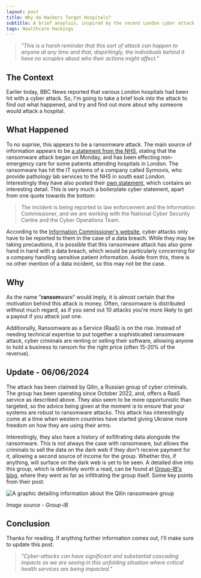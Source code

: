 ```yaml
---
layout: post
title: Why do Hackers Target Hospitals?
subtitle: A brief anaylsis, inspired by the recent London cyber attack
tags: Healthcare Hackings
---
```

> *"This is a harsh reminder that this sort of attack can happen to anyone at any time and that, dispiritingly, the individuals behind it have no scruples about who their actions might affect."*

## The Context
Earlier today, BBC News reported that various London hospitals had been hit with a cyber attack. So, I'm going to take a brief look into the attack to find out what happened, and try and find out more about why someone would attack a hospital.

## What Happened
To no suprise, this appears to be a ransomware attack. The main source of information appears to be [a statement from the NHS](https://www.england.nhs.uk/london/2024/06/04/nhs-london-statement-on-synnovis-ransomware-cyber-attack/), stating that the ransomware attack began on Monday, and has been effecting non-emergency care for some patients attending hospitals in London. The ransomware has hit the IT systems of a company called Synnovis, who provide pathology lab services to the NHS in south east London. Interestingly they have also posted their [own statement](https://www.synnovis.co.uk/news-and-press/synnovis-cyberattack), which contains an interesting detail. This is very much a boilerplate cyber statement, apart from one quote towards the bottom:

> The incident is being reported to law enforcement and the Information Commissioner, and we are working with the National Cyber Security Centre and the Cyber Operations Team.

According to the [Information Commissioner's website](https://ico.org.uk/media/for-organisations/documents/2614816/responding-to-a-cybersecurity-incident.pdf), cyber attacks only have to be reported to them in the case of a data breach. While they may be taking precautions, it is possible that this ransomware attack has also gone hand in hand with a data breach, which would be particularly concerning for a company handling sensitive patient information. Aside from this, there is no other mention of a data incident, so this may not be the case.

## Why
As the name "**ransom**ware" would imply, it is almost certain that the motivation behind this attack is money. Often, ransomware is distributed without much regard, as if you send out 10 attacks you're more likely to get a payout if you attack just one.

Additionally, Ransomware as a Service (RaaS) is on the rise. Instead of needing technical expertise to put together a sophisticated ransomware attack, cyber criminals are renting or selling their software, allowing anyone to hold a business to ransom for the right price (often 15-20% of the revenue).
## Update - 06/06/2024
The attack has been claimed by Qilin, a Russian group of cyber criminals. The group has been operating since October 2022, and, offers a RaaS service as described above. They also seem to be more opportunistic than targeted, so the advice being given at the moment is to ensure that your systems are robust to ransomware attacks. This attack has interestingly come at a time when western countries have started giving Ukraine more freedom on how they are using their arms.

Interestingly, they also have a history of exfiltrating data alongside the ransomware. This is not always the case with ransomware, but allows the criminals to sell the data on the dark web if they don't receive payment for it, allowing a second source of income for the group. Whether this, if anything, will surface on the dark web is yet to be seen. A detailed dive into this group, which is definitely worth a read, can be found at [Group-IB's blog](https://group-ib.com/blog/qilin-ransomware), where they went as far as infiltrating the group itself. Some key points from their post:

![A graphic detailing information about the Qilin ransomware group](https://oliverb21.github.io/blog/img/posts/08_qilin_profile.png)

*Image source - Group-IB*

## Conclusion
Thanks for reading. If anything further information comes out, I'll make sure to update this post.

> *"Cyber-attacks can have significant and substantial cascading impacts as we are seeing in this unfolding situation where critical health services are being impacted."*